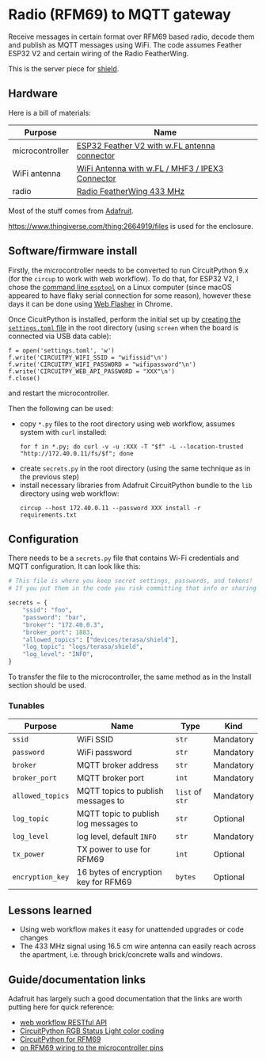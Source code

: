 
# Radio (RFM69) to MQTT gateway

Receive messages in certain format over RFM69 based radio, decode them and publish as MQTT messages using WiFi.
The code assumes Feather ESP32 V2 and certain wiring of the Radio FeatherWing.

This is the server piece for [shield](https://github.com/vladak/shield/).

## Hardware

Here is a bill of materials:

Purpose | Name
---|---
microcontroller | [ESP32 Feather V2 with w.FL antenna connector](https://www.adafruit.com/product/5438)
WiFi antenna | [WiFi Antenna with w.FL / MHF3 / IPEX3 Connector](https://www.adafruit.com/product/5445)
radio | [Radio FeatherWing 433 MHz](https://www.adafruit.com/product/3230) 

Most of the stuff comes from [Adafruit](https://www.adafruit.com/).

https://www.thingiverse.com/thing:2664919/files is used for the enclosure.

## Software/firmware install

Firstly, the microcontroller needs to be converted to run CircuitPython 9.x (for the `circup` to work with web workflow). To do that, for ESP32 V2, I chose the [command line `esptool`](https://learn.adafruit.com/circuitpython-with-esp32-quick-start/command-line-esptool) on a Linux computer (since macOS appeared to have flaky serial connection for some reason), however these days it can be done using [Web Flasher](https://adafruit.github.io/Adafruit_WebSerial_ESPTool/) in Chrome.

Once CicuitPython is installed, perform the initial set up by [creating the `settings.toml` file](https://learn.adafruit.com/circuitpython-with-esp32-quick-start/setting-up-web-workflow
) in the root directory (using `screen` when the board is connected via USB data cable):
```
f = open('settings.toml', 'w')
f.write('CIRCUITPY_WIFI_SSID = "wifissid"\n')
f.write('CIRCUITPY_WIFI_PASSWORD = "wifipassword"\n')
f.write('CIRCUITPY_WEB_API_PASSWORD = "XXX"\n')
f.close()
```
and restart the microcontroller.

Then the following can be used:
- copy `*.py` files to the root directory using web workflow, assumes system with `curl` installed:
  ```
  for f in *.py; do curl -v -u :XXX -T "$f" -L --location-trusted "http://172.40.0.11/fs/$f"; done
  ```
- create `secrets.py` in the root directory (using the same technique as in the previous step)
- install necessary libraries from Adafruit CircuitPython bundle to the `lib` directory using web workflow:
  ```
  circup --host 172.40.0.11 --password XXX install -r requirements.txt
  ```

## Configuration

There needs to be a `secrets.py` file that contains Wi-Fi credentials and MQTT configuration.
It can look like this:
```python
# This file is where you keep secret settings, passwords, and tokens!
# If you put them in the code you risk committing that info or sharing it

secrets = {
    "ssid": "foo",
    "password": "bar",
    "broker": "172.40.0.3",
    "broker_port": 1883,
    "allowed_topics": ["devices/terasa/shield"],
    "log_topic": "logs/terasa/shield",
    "log_level": "INFO",
}
```

To transfer the file to the microcontroller, the same method as in the Install section should be used.

### Tunables

Purpose | Name                                                                                                                                              | Type | Kind
---|---------------------------------------------------------------------------------------------------------------------------------------------------|---|---
`ssid` | WiFi SSID                                                                                                                                         | `str` | Mandatory
`password` | WiFi password                                                                                                                                     | `str` | Mandatory
`broker` | MQTT broker address                                                                                                                               | `str` | Mandatory
`broker_port` | MQTT broker port                                                                                                                                  | `int` | Mandatory
`allowed_topics` | MQTT topics to publish messages to                                                                                                                 | `list` of `str` | Mandatory
`log_topic` | MQTT topic to publish log messages to                                                                                                             | `str` | Optional
`log_level` | log level, default `INFO`                                                                                                                         | `str` | Mandatory
`tx_power` | TX power to use for RFM69                                                                                                                          | `int` | Optional
`encryption_key` | 16 bytes of encryption key for RFM69                                                                                                               | `bytes` | Optional

## Lessons learned

- Using web workflow makes it easy for unattended upgrades or code changes
- The 433 MHz signal using 16.5 cm wire antenna can easily reach across the apartment, i.e. through brick/concrete walls and windows.

## Guide/documentation links

Adafruit has largely such a good documentation that the links are worth putting here for quick reference:
- [web workflow RESTful API](https://docs.circuitpython.org/en/latest/docs/workflows.html#file-rest-api)
- [CircuitPython RGB Status Light color coding](https://learn.adafruit.com/welcome-to-circuitpython/troubleshooting#circuitpython-rgb-status-light-2978455)
- [CircuitPython for RFM69](https://learn.adafruit.com/radio-featherwing/circuitpython-for-rfm69)
- [on RFM69 wiring to the microcontroller pins](https://forums.adafruit.com/viewtopic.php?p=886292&hilit=433#p886292)
